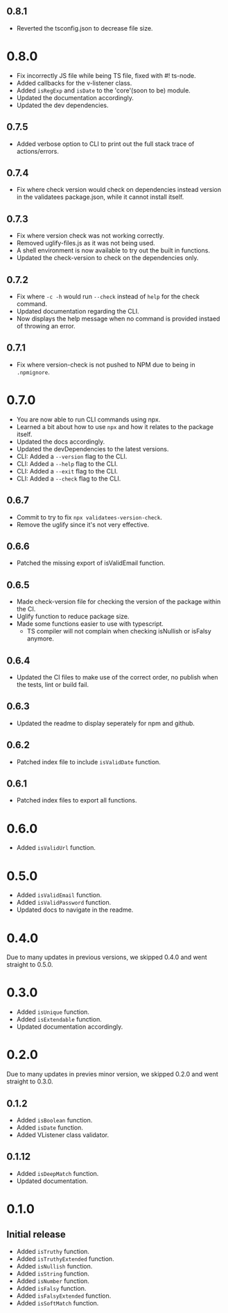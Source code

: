 ## 0.8.1

- Reverted the tsconfig.json to decrease file size.

# 0.8.0

- Fix incorrectly JS file while being TS file, fixed with #! ts-node.
- Added callbacks for the v-listener class.
- Added `isRegExp` and `isDate` to the 'core'(soon to be) module.
- Updated the documentation accordingly.
- Updated the dev dependencies.

## 0.7.5

- Added verbose option to CLI to print out the full stack trace of actions/errors.

## 0.7.4

- Fix where check version would check on dependencies instead version in the validatees package.json, while it cannot install itself.

## 0.7.3

- Fix where version check was not working correctly.
- Removed uglify-files.js as it was not being used.
- A shell environment is now available to try out the built in functions.
- Updated the check-version to check on the dependencies only.

## 0.7.2

- Fix where `-c -h` would run `--check` instead of `help` for the check command.
- Updated documentation regarding the CLI.
- Now displays the help message when no command is provided instaed of throwing an error.

## 0.7.1

- Fix where version-check is not pushed to NPM due to being in `.npmignore`.

# 0.7.0

- You are now able to run CLI commands using npx.
- Learned a bit about how to use `npx` and how it relates to the package itself.
- Updated the docs accordingly.
- Updated the devDependencies to the latest versions.
- CLI: Added a `--version` flag to the CLI.
- CLI: Added a `--help` flag to the CLI.
- CLI: Added a `--exit` flag to the CLI.
- CLI: Added a `--check` flag to the CLI.

## 0.6.7

- Commit to try to fix `npx validatees-version-check`.
- Remove the uglify since it's not very effective.

## 0.6.6

- Patched the missing export of isValidEmail function.

## 0.6.5

- Made check-version file for checking the version of the package within the CI.
- Uglify function to reduce package size.
- Made some functions easier to use with typescript.
  - TS compiler will not complain when checking isNullish or isFalsy anymore.

## 0.6.4

- Updated the CI files to make use of the correct order, no publish when the tests, lint or build fail.

## 0.6.3

- Updated the readme to display seperately for npm and github.

## 0.6.2

- Patched index file to include `isValidDate` function.

## 0.6.1

- Patched index files to export all functions.

# 0.6.0

- Added `isValidUrl` function.

# 0.5.0

- Added `isValidEmail` function.
- Added `isValidPassword` function.
- Updated docs to navigate in the readme.

# 0.4.0

Due to many updates in previous versions, we skipped 0.4.0 and went straight to 0.5.0.

# 0.3.0

- Added `isUnique` function.
- Added `isExtendable` function.
- Updated documentation accordingly.

# 0.2.0

Due to many updates in previes minor version, we skipped 0.2.0 and went straight to 0.3.0.

## 0.1.2

- Added `isBoolean` function.
- Added `isDate` function.
- Added VListener class validator.

## 0.1.12

- Added `isDeepMatch` function.
- Updated documentation.

# 0.1.0

## Initial release

- Added `isTruthy` function.
- Added `isTruthyExtended` function.
- Added `isNullish` function.
- Added `isString` function.
- Added `isNumber` function.
- Added `isFalsy` function.
- Added `isFalsyExtended` function.
- Added `isSoftMatch` function.
